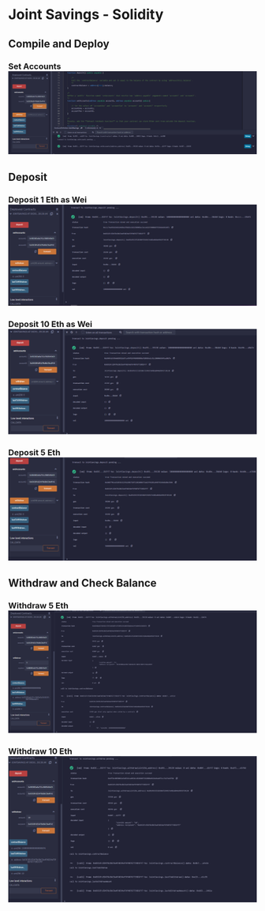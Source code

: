 # Joint Savings - Solidity


## Compile and Deploy 
 
  ### Set Accounts ![Set Accounts](Execution_Results/setAccounts.PNG)
  
## Deposit
  
  ### Deposit 1 Eth as Wei ![1 Eth to Wei](Execution_Results/1EthWei.PNG)
  
  ### Deposit 10 Eth as Wei ![10 Eth to Wei](Execution_Results/10EthWei.PNG)
  
  ### Deposit 5 Eth ![5 Eth](Execution_Results/5Eth.PNG)
  
## Withdraw and Check Balance
  
  ### Withdraw 5 Eth ![5 Eth Withdraw](Execution_Results/5EthWithdraw.PNG)
  
  ### Withdraw 10 Eth ![10 Eth Withdraw](Execution_Results/10EthWithdraw.PNG)
